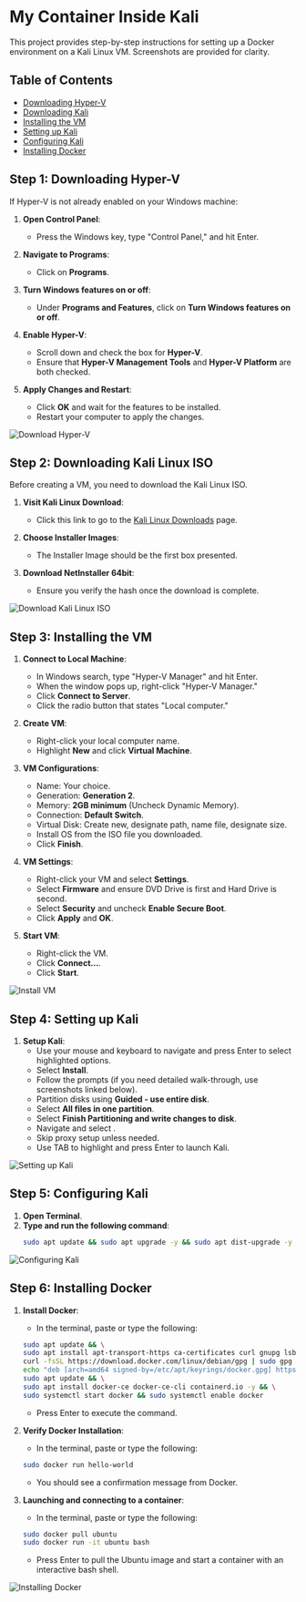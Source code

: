 # My Container Inside Kali

This project provides step-by-step instructions for setting up a Docker environment on a Kali Linux VM. Screenshots are provided for clarity.

## Table of Contents

- [Downloading Hyper-V](#downloading-hyper-v)
- [Downloading Kali](#downloading-kali)
- [Installing the VM](#installing-the-vm)
- [Setting up Kali](#setting-up-kali)
- [Configuring Kali](#configuring-kali)
- [Installing Docker](#installing-docker)

## Step 1: Downloading Hyper-V

If Hyper-V is not already enabled on your Windows machine:

1. **Open Control Panel**:
   - Press the Windows key, type "Control Panel," and hit Enter.

2. **Navigate to Programs**:
   - Click on **Programs**.

3. **Turn Windows features on or off**:
   - Under **Programs and Features**, click on **Turn Windows features on or off**.

4. **Enable Hyper-V**:
   - Scroll down and check the box for **Hyper-V**.
   - Ensure that **Hyper-V Management Tools** and **Hyper-V Platform** are both checked.

5. **Apply Changes and Restart**:
   - Click **OK** and wait for the features to be installed.
   - Restart your computer to apply the changes.

![Download Hyper-V](./screenshots/1.%20Downloading%20Hyper-V/)

## Step 2: Downloading Kali Linux ISO

Before creating a VM, you need to download the Kali Linux ISO.

1. **Visit Kali Linux Download**:
    - Click this link to go to the [Kali Linux Downloads](https://www.kali.org/get-kali/#kali-installer-images) page.

2. **Choose Installer Images**:
    - The Installer Image should be the first box presented.

3. **Download NetInstaller 64bit**:
    - Ensure you verify the hash once the download is complete.

![Download Kali Linux ISO](./screenshots/2.%20Downloading%20Kali/)

## Step 3: Installing the VM

1. **Connect to Local Machine**:
    - In Windows search, type "Hyper-V Manager" and hit Enter.
    - When the window pops up, right-click "Hyper-V Manager."
    - Click **Connect to Server**.
    - Click the radio button that states "Local computer."

2. **Create VM**:
    - Right-click your local computer name.
    - Highlight **New** and click **Virtual Machine**.

3. **VM Configurations**:
    - Name: Your choice.
    - Generation: **Generation 2**.
    - Memory: **2GB minimum** (Uncheck Dynamic Memory).
    - Connection: **Default Switch**.
    - Virtual Disk: Create new, designate path, name file, designate size.
    - Install OS from the ISO file you downloaded.
    - Click **Finish**.

4. **VM Settings**:
    - Right-click your VM and select **Settings**.
    - Select **Firmware** and ensure DVD Drive is first and Hard Drive is second.
    - Select **Security** and uncheck **Enable Secure Boot**.
    - Click **Apply** and **OK**.

5. **Start VM**:
    - Right-click the VM.
    - Click **Connect...**.
    - Click **Start**.

![Install VM](./screenshots/3.%20Installing%20VM/)

## Step 4: Setting up Kali

1. **Setup Kali**:
    - Use your mouse and keyboard to navigate and press Enter to select highlighted options.
    - Select **Install**.
    - Follow the prompts (if you need detailed walk-through, use screenshots linked below).
    - Partition disks using **Guided - use entire disk**.
    - Select **All files in one partition**.
    - Select **Finish Partitioning and write changes to disk**.
    - Navigate and select **<Yes>**.
    - Skip proxy setup unless needed.
    - Use TAB to highlight **<Continue>** and press Enter to launch Kali.

![Setting up Kali](./screenshots/4.%20Setting%20up%20Kali/kali-setup.png)

## Step 5: Configuring Kali

1. **Open Terminal**.
2. **Type and run the following command**:
    ```bash
    sudo apt update && sudo apt upgrade -y && sudo apt dist-upgrade -y && sudo apt autoremove -y && sudo apt clean
    ```

![Configuring Kali](./screenshots/5.%20Configuring%20Kali/)

## Step 6: Installing Docker

1. **Install Docker**:
    - In the terminal, paste or type the following:
    ```bash
    sudo apt update && \
    sudo apt install apt-transport-https ca-certificates curl gnupg lsb-release -y && \
    curl -fsSL https://download.docker.com/linux/debian/gpg | sudo gpg --dearmor -o /etc/apt/keyrings/docker.gpg && \
    echo "deb [arch=amd64 signed-by=/etc/apt/keyrings/docker.gpg] https://download.docker.com/linux/debian bookworm stable" | sudo tee /etc/apt/sources.list.d/docker.list > /dev/null && \
    sudo apt update && \
    sudo apt install docker-ce docker-ce-cli containerd.io -y && \
    sudo systemctl start docker && sudo systemctl enable docker
    ```
    - Press Enter to execute the command.

2. **Verify Docker Installation**:
    - In the terminal, paste or type the following:
    ```bash
    sudo docker run hello-world
    ```
    - You should see a confirmation message from Docker.

3. **Launching and connecting to a container**:
    - In the terminal, paste or type the following:
    ```bash
    sudo docker pull ubuntu
    sudo docker run -it ubuntu bash
    ```
    - Press Enter to pull the Ubuntu image and start a container with an interactive bash shell.

![Installing Docker](./screenshots/6.%20Installing%20Docker/)
